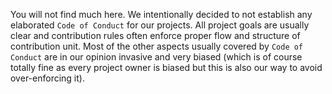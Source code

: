 <!---
# This file is part of the pl.wrzasq.commons.
#
# @license http://mit-license.org/ The MIT license
# @copyright 2017, 2019 © by Rafał Wrzeszcz - Wrzasq.pl.
-->

You will not find much here. We intentionally decided to not establish any elaborated `Code of Conduct` for our projects. All project goals are usually clear and contribution rules often enforce proper flow and structure of contribution unit. Most of the other aspects usually covered by `Code of Conduct` are in our opinion invasive and very biased (which is of course totally fine as every project owner is biased but this is also our way to avoid over-enforcing it).
